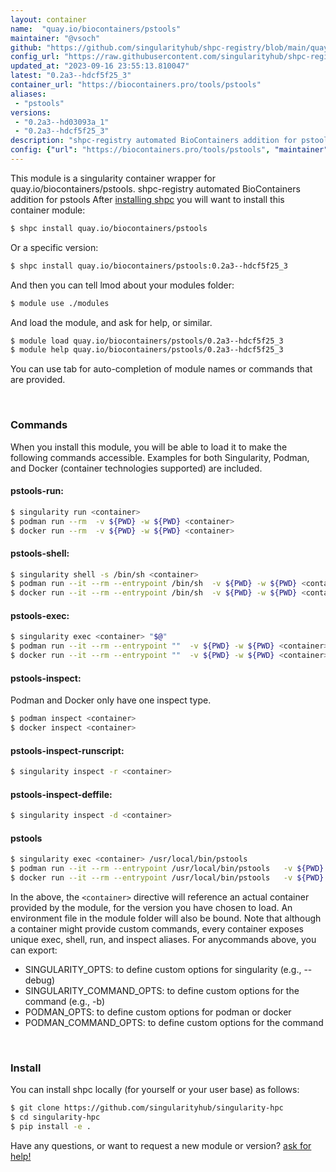 ```yaml
---
layout: container
name:  "quay.io/biocontainers/pstools"
maintainer: "@vsoch"
github: "https://github.com/singularityhub/shpc-registry/blob/main/quay.io/biocontainers/pstools/container.yaml"
config_url: "https://raw.githubusercontent.com/singularityhub/shpc-registry/main/quay.io/biocontainers/pstools/container.yaml"
updated_at: "2023-09-16 23:55:13.810047"
latest: "0.2a3--hdcf5f25_3"
container_url: "https://biocontainers.pro/tools/pstools"
aliases:
 - "pstools"
versions:
 - "0.2a3--hd03093a_1"
 - "0.2a3--hdcf5f25_3"
description: "shpc-registry automated BioContainers addition for pstools"
config: {"url": "https://biocontainers.pro/tools/pstools", "maintainer": "@vsoch", "description": "shpc-registry automated BioContainers addition for pstools", "latest": {"0.2a3--hdcf5f25_3": "sha256:1c1d55dc8f8165b8a79f5554ae2aacc138ba289adc48cef75ce1c4a5555e9ebc"}, "tags": {"0.2a3--hd03093a_1": "sha256:1bea826891be47ef54403e8c67f759f35645aca366d73669e99c131014738c35", "0.2a3--hdcf5f25_3": "sha256:1c1d55dc8f8165b8a79f5554ae2aacc138ba289adc48cef75ce1c4a5555e9ebc"}, "docker": "quay.io/biocontainers/pstools", "aliases": {"pstools": "/usr/local/bin/pstools"}}
---
```


This module is a singularity container wrapper for quay.io/biocontainers/pstools.
shpc-registry automated BioContainers addition for pstools
After [installing shpc](#install) you will want to install this container module:


```bash
$ shpc install quay.io/biocontainers/pstools
```

Or a specific version:

```bash
$ shpc install quay.io/biocontainers/pstools:0.2a3--hdcf5f25_3
```

And then you can tell lmod about your modules folder:

```bash
$ module use ./modules
```

And load the module, and ask for help, or similar.

```bash
$ module load quay.io/biocontainers/pstools/0.2a3--hdcf5f25_3
$ module help quay.io/biocontainers/pstools/0.2a3--hdcf5f25_3
```

You can use tab for auto-completion of module names or commands that are provided.

<br>

### Commands

When you install this module, you will be able to load it to make the following commands accessible.
Examples for both Singularity, Podman, and Docker (container technologies supported) are included.

#### pstools-run:

```bash
$ singularity run <container>
$ podman run --rm  -v ${PWD} -w ${PWD} <container>
$ docker run --rm  -v ${PWD} -w ${PWD} <container>
```

#### pstools-shell:

```bash
$ singularity shell -s /bin/sh <container>
$ podman run --it --rm --entrypoint /bin/sh  -v ${PWD} -w ${PWD} <container>
$ docker run --it --rm --entrypoint /bin/sh  -v ${PWD} -w ${PWD} <container>
```

#### pstools-exec:

```bash
$ singularity exec <container> "$@"
$ podman run --it --rm --entrypoint ""  -v ${PWD} -w ${PWD} <container> "$@"
$ docker run --it --rm --entrypoint ""  -v ${PWD} -w ${PWD} <container> "$@"
```

#### pstools-inspect:

Podman and Docker only have one inspect type.

```bash
$ podman inspect <container>
$ docker inspect <container>
```

#### pstools-inspect-runscript:

```bash
$ singularity inspect -r <container>
```

#### pstools-inspect-deffile:

```bash
$ singularity inspect -d <container>
```


#### pstools

```bash
$ singularity exec <container> /usr/local/bin/pstools
$ podman run --it --rm --entrypoint /usr/local/bin/pstools   -v ${PWD} -w ${PWD} <container> -c " $@"
$ docker run --it --rm --entrypoint /usr/local/bin/pstools   -v ${PWD} -w ${PWD} <container> -c " $@"
```



In the above, the `<container>` directive will reference an actual container provided
by the module, for the version you have chosen to load. An environment file in the
module folder will also be bound. Note that although a container
might provide custom commands, every container exposes unique exec, shell, run, and
inspect aliases. For anycommands above, you can export:

 - SINGULARITY_OPTS: to define custom options for singularity (e.g., --debug)
 - SINGULARITY_COMMAND_OPTS: to define custom options for the command (e.g., -b)
 - PODMAN_OPTS: to define custom options for podman or docker
 - PODMAN_COMMAND_OPTS: to define custom options for the command

<br>

### Install

You can install shpc locally (for yourself or your user base) as follows:

```bash
$ git clone https://github.com/singularityhub/singularity-hpc
$ cd singularity-hpc
$ pip install -e .
```

Have any questions, or want to request a new module or version? [ask for help!](https://github.com/singularityhub/singularity-hpc/issues)